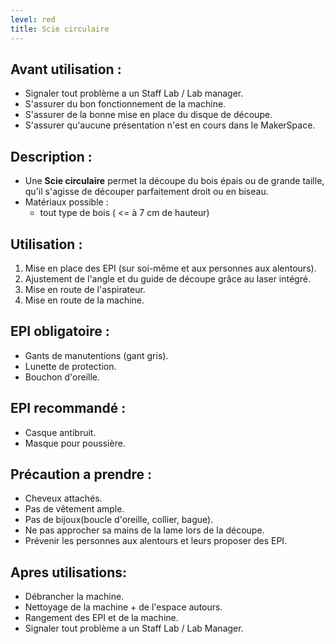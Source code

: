 ```yaml
---
level: red
title: Scie circulaire
---
```


## Avant utilisation : 

- Signaler tout problème a un Staff Lab / Lab manager.
- S'assurer du bon fonctionnement de la machine.
- S'assurer de la bonne mise en place du disque de découpe.
- S'assurer qu'aucune présentation n'est en cours dans le MakerSpace.

## Description : 

- Une **Scie circulaire** permet la découpe du bois épais ou de grande taille, qu'il s'agisse de découper parfaitement droit ou en biseau.
- Matériaux possible : 
  - tout type de bois ( <= à 7 cm de hauteur)

## Utilisation : 

1. Mise en place des EPI (sur soi-même et aux personnes aux alentours). 
2. Ajustement de l'angle et du guide de découpe grâce au laser intégré. 
3. Mise en route de l'aspirateur. 
4. Mise en route de la machine. 

## EPI obligatoire : 

- Gants de manutentions (gant gris).
- Lunette de protection.
- Bouchon d'oreille.

## EPI recommandé : 

 - Casque antibruit.
 - Masque pour poussière.

## Précaution a prendre : 

- Cheveux attachés.
- Pas de vêtement ample.
- Pas de bijoux(boucle d'oreille, collier, bague).
- Ne pas approcher sa mains de la lame lors de la découpe.
- Prévenir les personnes aux alentours et leurs proposer des EPI.

## Apres utilisations: 

- Débrancher la machine.
- Nettoyage de la machine + de l'espace autours.
- Rangement des EPI et de la machine.
- Signaler tout problème a un Staff Lab / Lab Manager.